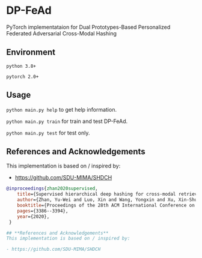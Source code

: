 # DP-FeAd

PyTorch implementataion for Dual Prototypes-Based Personalized Federated Adversarial Cross-Modal Hashing

## Environment

`python 3.8+`

`pytorch 2.0+`

## Usage

`python main.py help` to get help information.

`python main.py train` for train and test DP-FeAd.

`python main.py test` for test only.

## References and Acknowledgements

This implementation is based on / inspired by:

- https://github.com/SDU-MIMA/SHDCH
```bibtex
@inproceedings{zhan2020supervised,
    title={Supervised hierarchical deep hashing for cross-modal retrieval},
    author={Zhan, Yu-Wei and Luo, Xin and Wang, Yongxin and Xu, Xin-Shun},
    booktitle={Proceedings of the 28th ACM International Conference on Multimedia},
    pages={3386--3394},
    year={2020},
 }

## **References and Acknowledgements**
This implementation is based on / inspired by:

- https://github.com/SDU-MIMA/SHDCH

